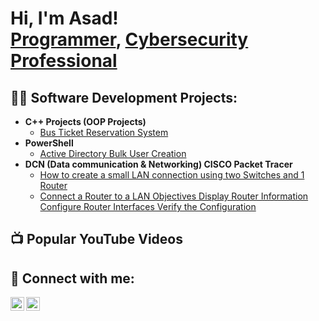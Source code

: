 <h1>Hi, I'm Asad! <br/><a href="https://github.com/Syed-Asad-Abbas">Programmer</a>, <a href="https://www.linkedin.com/in/syedasadabbas1815/">Cybersecurity Professional</a></h1>

<h2>👨‍💻 Software Development Projects:</h2>

- <b>C++ Projects (OOP Projects)</b>
  - [Bus Ticket Reservation System](https://github.com/Syed-Asad-Abbas/CPP-Projects/blob/main/README.md)
- <b>PowerShell</b>
  - [Active Directory Bulk User Creation](https://github.com/Syed-Asad-Abbas/ActiveDirectory-PS)
- <b>DCN (Data communication & Networking) CISCO Packet Tracer</b>
  - [How to create a small LAN connection using two Switches and 1 Router](https://github.com/Syed-Asad-Abbas/DCN-LAB#lab1)
  - [Connect a Router to a LAN Objectives Display Router Information Configure Router Interfaces Verify the Configuration](https://github.com/Syed-Asad-Abbas/DCN-LAB#lab2)

<h2>📺 Popular YouTube Videos</h2>


<h2> 🤳 Connect with me:</h2>

[<img align="left" alt="AsadAbbas | YouTube" width="22px" src="https://cdn.jsdelivr.net/npm/simple-icons@v3/icons/youtube.svg" />][youtube]
[<img align="left" alt="AsadAbbas | LinkedIn" width="22px" src="https://cdn.jsdelivr.net/npm/simple-icons@v3/icons/linkedin.svg" />][linkedin]

[youtube]: https://www.youtube.com/c/joshmadakor
[linkedin]: www.linkedin.com/in/syedasadabbas1815


